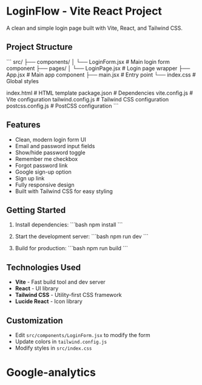 # LoginFlow - Vite React Project

A clean and simple login page built with Vite, React, and Tailwind CSS.

## Project Structure

\`\`\`
src/
├── components/
│   └── LoginForm.jsx       # Main login form component
├── pages/
│   └── LoginPage.jsx       # Login page wrapper
├── App.jsx                 # Main app component
├── main.jsx                # Entry point
└── index.css               # Global styles

index.html                   # HTML template
package.json                 # Dependencies
vite.config.js              # Vite configuration
tailwind.config.js          # Tailwind CSS configuration
postcss.config.js           # PostCSS configuration
\`\`\`

## Features

- Clean, modern login form UI
- Email and password input fields
- Show/hide password toggle
- Remember me checkbox
- Forgot password link
- Google sign-up option
- Sign up link
- Fully responsive design
- Built with Tailwind CSS for easy styling

## Getting Started

1. Install dependencies:
   \`\`\`bash
   npm install
   \`\`\`

2. Start the development server:
   \`\`\`bash
   npm run dev
   \`\`\`

3. Build for production:
   \`\`\`bash
   npm run build
   \`\`\`

## Technologies Used

- **Vite** - Fast build tool and dev server
- **React** - UI library
- **Tailwind CSS** - Utility-first CSS framework
- **Lucide React** - Icon library

## Customization

- Edit `src/components/LoginForm.jsx` to modify the form
- Update colors in `tailwind.config.js`
- Modify styles in `src/index.css`
# Google-analytics
